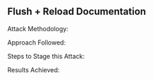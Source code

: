 Flush + Reload Documentation
----------------------------------
Attack Methodology:

Approach Followed:

Steps to Stage this Attack:

Results Achieved:
